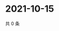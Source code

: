 # 2021-10-15

共 0 条

<!-- BEGIN -->
<!-- 最后更新时间 Fri Oct 15 2021 07:15:24 GMT+0800 (China Standard Time) -->

<!-- END -->

